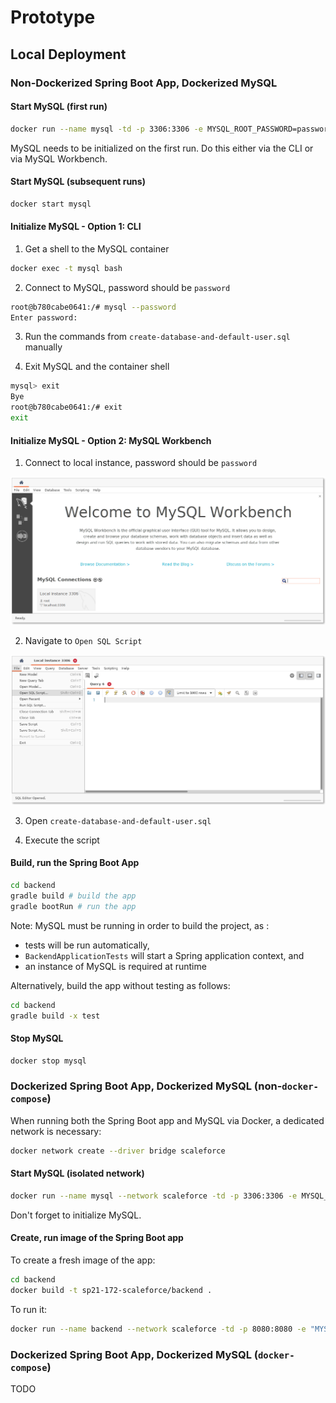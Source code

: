 # Prototype

## Local Deployment

### Non-Dockerized Spring Boot App, Dockerized MySQL

#### Start MySQL (first run)

```zsh
docker run --name mysql -td -p 3306:3306 -e MYSQL_ROOT_PASSWORD=password mysql:8.0
```

MySQL needs to be initialized on the first run. Do this either via the CLI or
via MySQL Workbench.

#### Start MySQL (subsequent runs)

```zsh
docker start mysql
```

#### Initialize MySQL - Option 1: CLI

1. Get a shell to the MySQL container

```zsh
docker exec -t mysql bash
```

2. Connect to MySQL, password should be `password`

```zsh
root@b780cabe0641:/# mysql --password
Enter password:
```

3. Run the commands from `create-database-and-default-user.sql` manually

4. Exit MySQL and the container shell

```zsh
mysql> exit
Bye
root@b780cabe0641:/# exit
exit
```

#### Initialize MySQL - Option 2: MySQL Workbench

1. Connect to local instance, password should be `password`

![](./images/mysql-workbench-splash.png)

2. Navigate to `Open SQL Script`

![](./images/mysql-workbench-open-sql-script.png)

3. Open `create-database-and-default-user.sql`

4. Execute the script

#### Build, run the Spring Boot App

```zsh
cd backend
gradle build # build the app
gradle bootRun # run the app
```

Note: MySQL must be running in order to build the project, as :

- tests will be run automatically,
- `BackendApplicationTests` will start a Spring application context, and
- an instance of MySQL is required at runtime

Alternatively, build the app without testing as follows:

```zsh
cd backend
gradle build -x test
```

#### Stop MySQL

```zsh
docker stop mysql
```

### Dockerized Spring Boot App, Dockerized MySQL (non-`docker-compose`)

When running both the Spring Boot app and MySQL via Docker, a dedicated network
is necessary:

```zsh
docker network create --driver bridge scaleforce
```

#### Start MySQL (isolated network)

```zsh
docker run --name mysql --network scaleforce -td -p 3306:3306 -e MYSQL_ROOT_PASSWORD=password mysql:8.0
```

Don't forget to initialize MySQL.

#### Create, run image of the Spring Boot app

To create a fresh image of the app:

```zsh
cd backend
docker build -t sp21-172-scaleforce/backend .
```

To run it:

```zsh
docker run --name backend --network scaleforce -td -p 8080:8080 -e "MYSQL_HOST=mysql" sp21-172-scaleforce/backend
```

### Dockerized Spring Boot App, Dockerized MySQL (`docker-compose`)

TODO